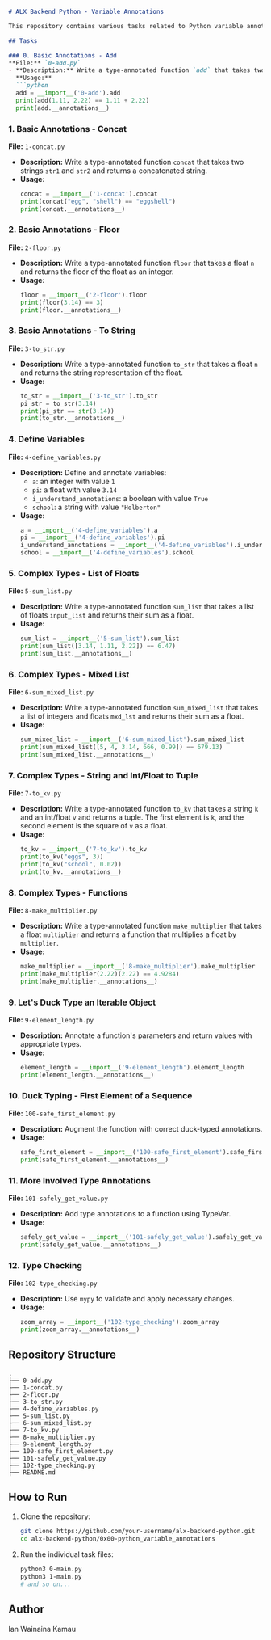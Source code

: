```markdown
# ALX Backend Python - Variable Annotations

This repository contains various tasks related to Python variable annotations. Below is a list of the tasks and their descriptions.

## Tasks

### 0. Basic Annotations - Add
**File:** `0-add.py`
- **Description:** Write a type-annotated function `add` that takes two floats `a` and `b` and returns their sum as a float.
- **Usage:**
  ```python
  add = __import__('0-add').add
  print(add(1.11, 2.22) == 1.11 + 2.22)
  print(add.__annotations__)
  ```

### 1. Basic Annotations - Concat
**File:** `1-concat.py`
- **Description:** Write a type-annotated function `concat` that takes two strings `str1` and `str2` and returns a concatenated string.
- **Usage:**
  ```python
  concat = __import__('1-concat').concat
  print(concat("egg", "shell") == "eggshell")
  print(concat.__annotations__)
  ```

### 2. Basic Annotations - Floor
**File:** `2-floor.py`
- **Description:** Write a type-annotated function `floor` that takes a float `n` and returns the floor of the float as an integer.
- **Usage:**
  ```python
  floor = __import__('2-floor').floor
  print(floor(3.14) == 3)
  print(floor.__annotations__)
  ```

### 3. Basic Annotations - To String
**File:** `3-to_str.py`
- **Description:** Write a type-annotated function `to_str` that takes a float `n` and returns the string representation of the float.
- **Usage:**
  ```python
  to_str = __import__('3-to_str').to_str
  pi_str = to_str(3.14)
  print(pi_str == str(3.14))
  print(to_str.__annotations__)
  ```

### 4. Define Variables
**File:** `4-define_variables.py`
- **Description:** Define and annotate variables:
  - `a`: an integer with value `1`
  - `pi`: a float with value `3.14`
  - `i_understand_annotations`: a boolean with value `True`
  - `school`: a string with value `"Holberton"`
- **Usage:**
  ```python
  a = __import__('4-define_variables').a
  pi = __import__('4-define_variables').pi
  i_understand_annotations = __import__('4-define_variables').i_understand_annotations
  school = __import__('4-define_variables').school
  ```

### 5. Complex Types - List of Floats
**File:** `5-sum_list.py`
- **Description:** Write a type-annotated function `sum_list` that takes a list of floats `input_list` and returns their sum as a float.
- **Usage:**
  ```python
  sum_list = __import__('5-sum_list').sum_list
  print(sum_list([3.14, 1.11, 2.22]) == 6.47)
  print(sum_list.__annotations__)
  ```

### 6. Complex Types - Mixed List
**File:** `6-sum_mixed_list.py`
- **Description:** Write a type-annotated function `sum_mixed_list` that takes a list of integers and floats `mxd_lst` and returns their sum as a float.
- **Usage:**
  ```python
  sum_mixed_list = __import__('6-sum_mixed_list').sum_mixed_list
  print(sum_mixed_list([5, 4, 3.14, 666, 0.99]) == 679.13)
  print(sum_mixed_list.__annotations__)
  ```

### 7. Complex Types - String and Int/Float to Tuple
**File:** `7-to_kv.py`
- **Description:** Write a type-annotated function `to_kv` that takes a string `k` and an int/float `v` and returns a tuple. The first element is `k`, and the second element is the square of `v` as a float.
- **Usage:**
  ```python
  to_kv = __import__('7-to_kv').to_kv
  print(to_kv("eggs", 3))
  print(to_kv("school", 0.02))
  print(to_kv.__annotations__)
  ```

### 8. Complex Types - Functions
**File:** `8-make_multiplier.py`
- **Description:** Write a type-annotated function `make_multiplier` that takes a float `multiplier` and returns a function that multiplies a float by `multiplier`.
- **Usage:**
  ```python
  make_multiplier = __import__('8-make_multiplier').make_multiplier
  print(make_multiplier(2.22)(2.22) == 4.9284)
  print(make_multiplier.__annotations__)
  ```

### 9. Let's Duck Type an Iterable Object
**File:** `9-element_length.py`
- **Description:** Annotate a function's parameters and return values with appropriate types.
- **Usage:**
  ```python
  element_length = __import__('9-element_length').element_length
  print(element_length.__annotations__)
  ```

### 10. Duck Typing - First Element of a Sequence
**File:** `100-safe_first_element.py`
- **Description:** Augment the function with correct duck-typed annotations.
- **Usage:**
  ```python
  safe_first_element = __import__('100-safe_first_element').safe_first_element
  print(safe_first_element.__annotations__)
  ```

### 11. More Involved Type Annotations
**File:** `101-safely_get_value.py`
- **Description:** Add type annotations to a function using TypeVar.
- **Usage:**
  ```python
  safely_get_value = __import__('101-safely_get_value').safely_get_value
  print(safely_get_value.__annotations__)
  ```

### 12. Type Checking
**File:** `102-type_checking.py`
- **Description:** Use `mypy` to validate and apply necessary changes.
- **Usage:**
  ```python
  zoom_array = __import__('102-type_checking').zoom_array
  print(zoom_array.__annotations__)
  ```

## Repository Structure

```plaintext
.
├── 0-add.py
├── 1-concat.py
├── 2-floor.py
├── 3-to_str.py
├── 4-define_variables.py
├── 5-sum_list.py
├── 6-sum_mixed_list.py
├── 7-to_kv.py
├── 8-make_multiplier.py
├── 9-element_length.py
├── 100-safe_first_element.py
├── 101-safely_get_value.py
├── 102-type_checking.py
├── README.md
```

## How to Run

1. Clone the repository:
    ```sh
    git clone https://github.com/your-username/alx-backend-python.git
    cd alx-backend-python/0x00-python_variable_annotations
    ```

2. Run the individual task files:
    ```sh
    python3 0-main.py
    python3 1-main.py
    # and so on...
    ```

## Author
Ian Wainaina Kamau
```


